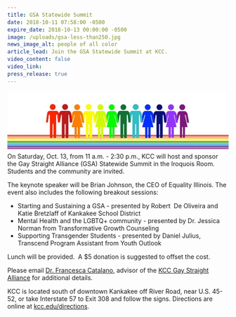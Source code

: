 ```yaml
---
title: GSA Statewide Summit
date: 2018-10-11 07:58:00 -0500
expire_date: 2018-10-13 00:00:00 -0500
image: /uploads/gsa-less-than250.jpg
news_image_alt: people of all color
article_lead: Join the GSA Statewide Summit at KCC.
video_content: false
video_link:
press_release: true
---
```


![](/uploads/gsa-less-than250.jpg)On Saturday, Oct. 13, from 11 a.m. - 2:30 p.m., KCC will host and sponsor the Gay Straight Alliance (GSA) Statewide Summit in the Iroquois Room. Students and the community are invited.&nbsp;

The keynote speaker will be Brian Johnson, the CEO of Equality Illinois. The event also includes the following breakout sessions:

* Starting and Sustaining a GSA - presented by Robert &nbsp;De Oliveira and Katie Bretzlaff of Kankakee School District
* Mental Health and the LGBTQ+ community - presented by Dr. Jessica Norman from Transformative Growth Counseling
* Supporting Transgender Students - presented by Daniel Julius, Transcend Program Assistant from Youth Outlook

Lunch will be provided.&nbsp; A $5 donation is suggested to offset the cost.&nbsp;

Please email [Dr. Francesca Catalano](mailto:fcatalano@kcc.edu), advisor of the [KCC Gay Straight Alliance](http://www.kcc.edu/students/studentlife/clubs/Pages/gaystraightalliance.aspx) for additional details.

KCC is located south of downtown Kankakee off River Road, near U.S. 45-52, or take Interstate 57 to Exit 308 and follow the signs. Directions are online at&nbsp;[kcc.edu/directions](http://www.kcc.edu/directions).

&nbsp;